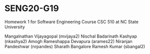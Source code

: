 # SENG20-G19
Homework 1 for Software Engineering Course CSC 510 at NC State University

Mangalnathan Vijayagopal (mvijaya2)
Nischal Badarinath Kashyap (nkashya2)
Amogh Rameshappa Devapura (arames22)
Niranjan Pandeshwar (nrpandes)
Sharath Bangalore Ramesh Kumar (sbangal2)
